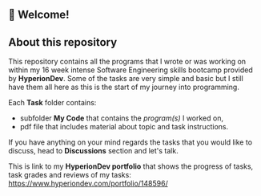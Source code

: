 ## 👋 Welcome!

## About this repository

This repository contains all the programs that I wrote or was working on within my 16 week intense Software Engineering skills bootcamp provided by **HyperionDev**.
Some of the tasks are very simple and basic but I still have them all here as this is the start of my journey into programming.

Each **Task** folder contains:
  - subfolder **My Code** that contains the *program(s)* I worked on,
  - pdf file that includes material about topic and task instructions.

If you have anything on your mind regards the tasks that you would like to discuss, head to **Discussions** section and let's talk.

This is link to my **HyperionDev portfolio** that shows the progress of tasks, task grades and reviews of my tasks: https://www.hyperiondev.com/portfolio/148596/
